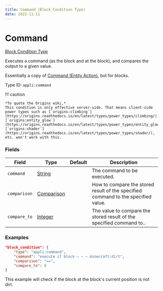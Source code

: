 ```yaml
---
title: Command (Block Condition Type)
date: 2022-11-11
---
```


# Command

[Block Condition Type](../block_condition_types.md)

Executes a command (as the block and at the block), and compares the output to a given value.

Essentially a copy of [Command (Entity Action)](https://origins.readthedocs.io/en/latest/types/entity_condition_types/command/), but for blocks.

Type ID: `appli:command`

!!! caution

    *To quote the Origins wiki,*
    This condition is only effective server-side. That means client-side power types such as [`origins:climbing`](https://origins.readthedocs.io/en/latest/types/power_types/climbing/), [`origins:entity_glow`](https://origins.readthedocs.io/en/latest/types/power_types/entity_glow/), [`origins:shader`](https://origins.readthedocs.io/en/latest/types/power_types/shader/), etc. won't work with this.


### Fields

Field | Type | Default | Description
------|------|---------|------------
`command` | [String](https://origins.readthedocs.io/en/latest/types/data_types/string/) || The command to be executed.
`comparison` | [Comparison](https://origins.readthedocs.io/en/latest/types/data_types/comparison/) || How to compare the stored result of the specified command to the specified value.
`compare_to` | [Integer](https://origins.readthedocs.io/en/latest/types/data_types/integer/) || The value to compare the stored result of the specified command to..


### Examples

```json
"block_condition": {
    "type": "appli:command",
    "command": "execute if block ~ ~ ~ minecraft:dirt",
    "comparison": "==",
    "compare_to": 0
}
```

This example will check if the block at the block's current position is not dirt.
